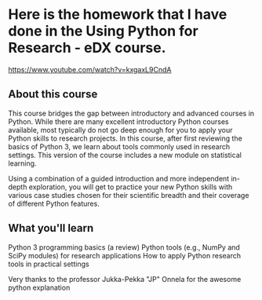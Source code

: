 # Here is the homework that I have done in the Using Python for Research - eDX course.
https://www.youtube.com/watch?v=kxgaxL9CndA

## About this course
This course bridges the gap between introductory and advanced courses in Python. While there are many excellent introductory Python courses available, most typically do not go deep enough for you to apply your Python skills to research projects. In this course, after first reviewing the basics of Python 3, we learn about tools commonly used in research settings. This version of the course includes a new module on statistical learning.

Using a combination of a guided introduction and more independent in-depth exploration, you will get to practice your new Python skills with various case studies chosen for their scientific breadth and their coverage of different Python features.

## What you'll learn
Python 3 programming basics (a review)
Python tools (e.g., NumPy and SciPy modules) for research applications
How to apply Python research tools in practical settings


Very thanks to the professor Jukka-Pekka "JP" Onnela for the awesome python explanation
